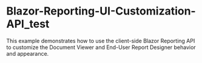 # Blazor-Reporting-UI-Customization-API_test
This example demonstrates how to use the client-side Blazor Reporting API to customize the Document Viewer and End-User Report Designer behavior and appearance.
